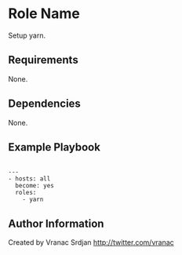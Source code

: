 Role Name
=========

Setup yarn.

Requirements
------------

None.

Dependencies
------------

None.

Example Playbook
----------------

```

---
- hosts: all
  become: yes
  roles:
    - yarn
```

Author Information
------------------

Created by Vranac Srdjan http://twitter.com/vranac